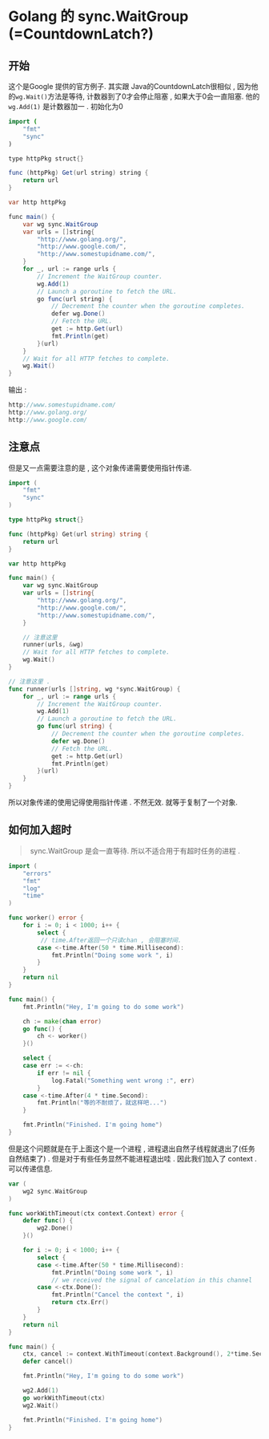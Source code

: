 # Golang 的  sync.WaitGroup (=CountdownLatch?)

## 开始

这个是Google 提供的官方例子.   其实跟 Java的CountdownLatch很相似 , 因为他的`wg.Wait()`方法是等待, 计数器到了0才会停止阻塞 , 如果大于0会一直阻塞.  他的 `wg.Add(1)` 是计数器加一 . 初始化为0

```java
import (
	"fmt"
	"sync"
)

type httpPkg struct{}

func (httpPkg) Get(url string) string {
	return url
}

var http httpPkg

func main() {
	var wg sync.WaitGroup
	var urls = []string{
		"http://www.golang.org/",
		"http://www.google.com/",
		"http://www.somestupidname.com/",
	}
	for _, url := range urls {
		// Increment the WaitGroup counter.
		wg.Add(1)
		// Launch a goroutine to fetch the URL.
		go func(url string) {
			// Decrement the counter when the goroutine completes.
			defer wg.Done()
			// Fetch the URL.
			get := http.Get(url)
			fmt.Println(get)
		}(url)
	}
	// Wait for all HTTP fetches to complete.
	wg.Wait()
}
```

输出 : 

```go
http://www.somestupidname.com/
http://www.golang.org/
http://www.google.com/
```



## 注意点

但是又一点需要注意的是 , 这个对象传递需要使用指针传递.  

```go
import (
	"fmt"
	"sync"
)

type httpPkg struct{}

func (httpPkg) Get(url string) string {
	return url
}

var http httpPkg

func main() {
	var wg sync.WaitGroup
	var urls = []string{
		"http://www.golang.org/",
		"http://www.google.com/",
		"http://www.somestupidname.com/",
	}

    // 注意这里
	runner(urls, &wg)
	// Wait for all HTTP fetches to complete.
	wg.Wait()
}

// 注意这里 . 
func runner(urls []string, wg *sync.WaitGroup) {
	for _, url := range urls {
		// Increment the WaitGroup counter.
		wg.Add(1)
		// Launch a goroutine to fetch the URL.
		go func(url string) {
			// Decrement the counter when the goroutine completes.
			defer wg.Done()
			// Fetch the URL.
			get := http.Get(url)
			fmt.Println(get)
		}(url)
	}
}
```



所以对象传递的使用记得使用指针传递 . 不然无效. 就等于复制了一个对象. 



## 如何加入超时

> ​	sync.WaitGroup 是会一直等待. 所以不适合用于有超时任务的进程 . 

```go
import (
	"errors"
	"fmt"
	"log"
	"time"
)

func worker() error {
	for i := 0; i < 1000; i++ {
		select {
         // time.After返回一个只读chan , 会阻塞时间.
		case <-time.After(50 * time.Millisecond):
			fmt.Println("Doing some work ", i)
		}
	}
	return nil
}

func main() {
	fmt.Println("Hey, I'm going to do some work")

	ch := make(chan error)
	go func() {
		ch <- worker()
	}()

	select {
	case err := <-ch:
		if err != nil {
			log.Fatal("Something went wrong :", err)
		}
	case <-time.After(4 * time.Second):
		fmt.Println("等的不耐烦了，就这样吧...")
	}

	fmt.Println("Finished. I'm going home")
}
```



但是这个问题就是在于上面这个是一个进程 , 进程退出自然子线程就退出了(任务自然结束了) . 但是对于有些任务显然不能进程退出哇 .  因此我们加入了 context . 可以传递信息. 

```go
var (
	wg2 sync.WaitGroup
)

func workWithTimeout(ctx context.Context) error {
	defer func() {
		wg2.Done()
	}()

	for i := 0; i < 1000; i++ {
		select {
		case <-time.After(50 * time.Millisecond):
			fmt.Println("Doing some work ", i)
			// we received the signal of cancelation in this channel
		case <-ctx.Done():
			fmt.Println("Cancel the context ", i)
			return ctx.Err()
		}
	}
	return nil
}

func main() {
	ctx, cancel := context.WithTimeout(context.Background(), 2*time.Second)
	defer cancel()

	fmt.Println("Hey, I'm going to do some work")

	wg2.Add(1)
	go workWithTimeout(ctx)
	wg2.Wait()

	fmt.Println("Finished. I'm going home")
}
```



